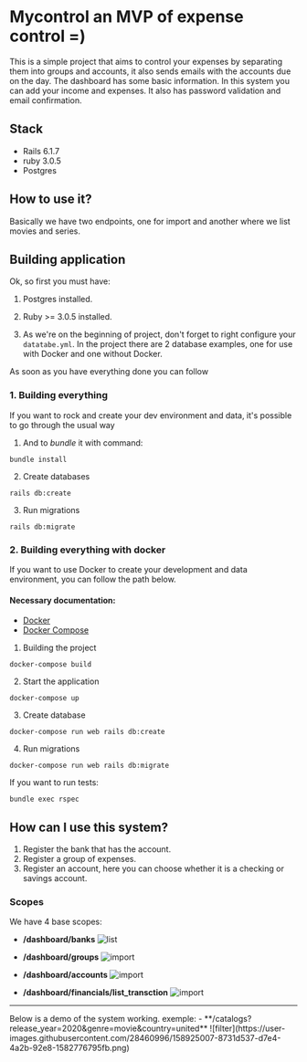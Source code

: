 # Mycontrol an MVP of expense control =)

This is a simple project that aims to control your expenses by separating them into groups and accounts, it also sends emails with the accounts due on the day. The dashboard has some basic information. In this system you can add your income and expenses. It also has password validation and email confirmation.

## Stack

- Rails 6.1.7
- ruby 3.0.5
- Postgres

## How to use it?

Basically we have two endpoints, one for import and another where we list movies and series.

## Building application

Ok, so first you must have:

1. Postgres installed.

2. Ruby >= 3.0.5 installed.

3. As we're on the beginning of project, don't forget to right configure your `datatabe.yml`. In the project there are 2 database examples, one for use with Docker and one without Docker.

As soon as you have everything done you can follow


### 1. Building everything

If you want to rock and create your dev environment and data, it's possible to go through the usual way

1. And to *bundle* it with command:
```
bundle install
```

2. Create databases
```
rails db:create
```

3. Run migrations
```
rails db:migrate
```

### 2. Building everything with docker

If you want to use Docker to create your development and data environment, you can follow the path below.

#### Necessary documentation:
- [Docker](https://docs.docker.com/engine/install/ubuntu/)
- [Docker Compose](https://docs.docker.com/compose/install/)

1. Building the project
```
docker-compose build
```

2. Start the application
```
docker-compose up
```

3. Create database
```
docker-compose run web rails db:create
```

4. Run migrations
```
docker-compose run web rails db:migrate
```

If you want to run tests: 
```
bundle exec rspec
```

## How can I use this system?

1. Register the bank that has the account.
2. Register a group of expenses.
3. Register an account, here you can choose whether it is a checking or savings account.

### Scopes

We have 4 base scopes: 
- **/dashboard/banks** 
  ![list](https://user-images.githubusercontent.com/28460996/158917476-4143ecc7-647c-4f6f-80ef-4fdcc92b6291.png)  

- **/dashboard/groups**
  ![import](https://user-images.githubusercontent.com/28460996/158917290-0dc74834-d671-4744-9287-1c755556aa08.png)

- **/dashboard/accounts**
  ![import](https://user-images.githubusercontent.com/28460996/158917290-0dc74834-d671-4744-9287-1c755556aa08.png)

- **/dashboard/financials/list_transction**
  ![import](https://user-images.githubusercontent.com/28460996/158917290-0dc74834-d671-4744-9287-1c755556aa08.png)
  
<hr>
Below is a demo of the system working. 
exemple:
- **/catalogs?release_year=2020&genre=movie&country=united** 
  ![filter](https://user-images.githubusercontent.com/28460996/158925007-8731d537-d7e4-4a2b-92e8-1582776795fb.png)